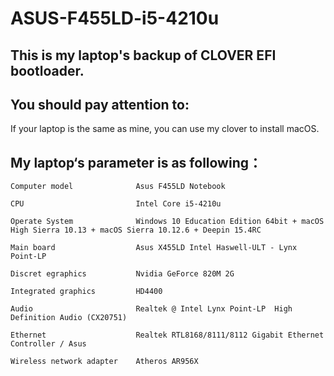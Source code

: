 # ASUS-F455LD-i5-4210u


## This is my laptop's backup of CLOVER EFI bootloader. 


## You should pay attention to: 

If your laptop is the same as mine, you can use my clover to install macOS.


## My laptop‘s parameter is as following：

```
Computer model              Asus F455LD Notebook

CPU                         Intel Core i5-4210u

Operate System              Windows 10 Education Edition 64bit + macOS High Sierra 10.13 + macOS Sierra 10.12.6 + Deepin 15.4RC

Main board                  Asus X455LD Intel Haswell-ULT - Lynx Point-LP

Discret egraphics           Nvidia GeForce 820M 2G 

Integrated graphics         HD4400

Audio                       Realtek @ Intel Lynx Point-LP  High Definition Audio (CX20751)

Ethernet                    Realtek RTL8168/8111/8112 Gigabit Ethernet Controller / Asus

Wireless network adapter    Atheros AR956X
```
